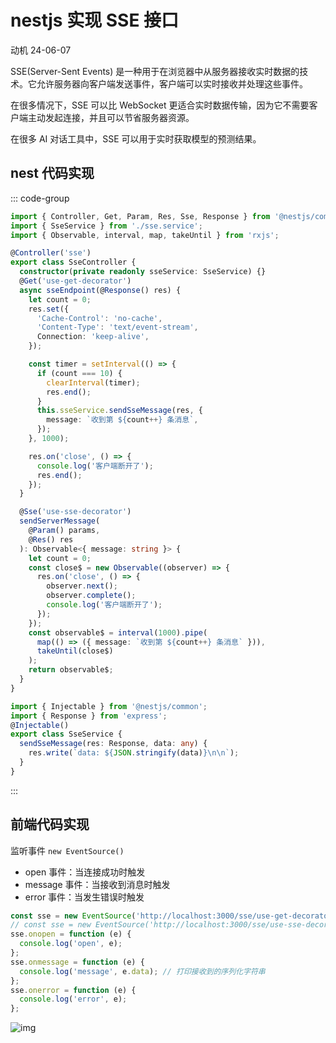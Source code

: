 # nestjs 实现 SSE 接口

动机 24-06-07

SSE(Server-Sent Events) 是一种用于在浏览器中从服务器接收实时数据的技术。它允许服务器向客户端发送事件，客户端可以实时接收并处理这些事件。

在很多情况下，SSE 可以比 WebSocket 更适合实时数据传输，因为它不需要客户端主动发起连接，并且可以节省服务器资源。

在很多 AI 对话工具中，SSE 可以用于实时获取模型的预测结果。

## nest 代码实现

::: code-group

```ts [sse.controller]
import { Controller, Get, Param, Res, Sse, Response } from '@nestjs/common';
import { SseService } from './sse.service';
import { Observable, interval, map, takeUntil } from 'rxjs';

@Controller('sse')
export class SseController {
  constructor(private readonly sseService: SseService) {}
  @Get('use-get-decorator')
  async sseEndpoint(@Response() res) {
    let count = 0;
    res.set({
      'Cache-Control': 'no-cache',
      'Content-Type': 'text/event-stream',
      Connection: 'keep-alive',
    });

    const timer = setInterval(() => {
      if (count === 10) {
        clearInterval(timer);
        res.end();
      }
      this.sseService.sendSseMessage(res, {
        message: `收到第 ${count++} 条消息`,
      });
    }, 1000);

    res.on('close', () => {
      console.log('客户端断开了');
      res.end();
    });
  }

  @Sse('use-sse-decorator')
  sendServerMessage(
    @Param() params,
    @Res() res
  ): Observable<{ message: string }> {
    let count = 0;
    const close$ = new Observable((observer) => {
      res.on('close', () => {
        observer.next();
        observer.complete();
        console.log('客户端断开了');
      });
    });
    const observable$ = interval(1000).pipe(
      map(() => ({ message: `收到第 ${count++} 条消息` })),
      takeUntil(close$)
    );
    return observable$;
  }
}
```

```ts [sse.service]
import { Injectable } from '@nestjs/common';
import { Response } from 'express';
@Injectable()
export class SseService {
  sendSseMessage(res: Response, data: any) {
    res.write(`data: ${JSON.stringify(data)}\n\n`);
  }
}
```

:::

## 前端代码实现

监听事件 `new EventSource()`

- open 事件：当连接成功时触发
- message 事件：当接收到消息时触发
- error 事件：当发生错误时触发

```js
const sse = new EventSource('http://localhost:3000/sse/use-get-decorator');
// const sse = new EventSource('http://localhost:3000/sse/use-sse-decorator');
sse.onopen = function (e) {
  console.log('open', e);
};
sse.onmessage = function (e) {
  console.log('message', e.data); // 打印接收到的序列化字符串
};
sse.onerror = function (e) {
  console.log('error', e);
};
```

![img](http://bucket.edgexie.top/for-blog/nestjs/p15.jpg)
